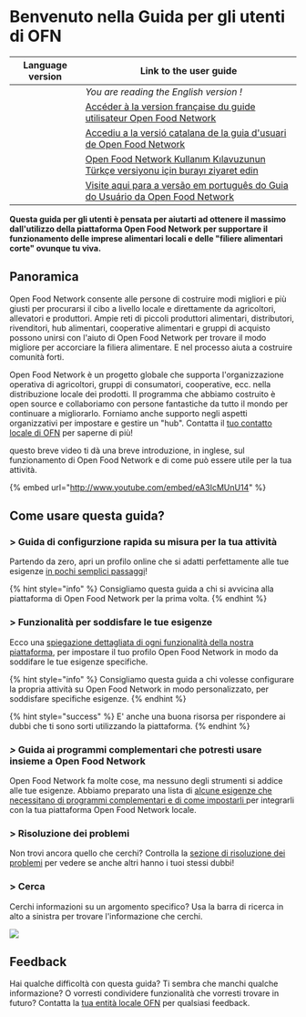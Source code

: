 # Benvenuto nella Guida per gli utenti di OFN

| Language version                                                                        | Link to the user guide                                                                                                |
| --------------------------------------------------------------------------------------- | --------------------------------------------------------------------------------------------------------------------- |
| <img src=".gitbook/assets/capture-du-2019-09-26-00-38-19.png" alt="" data-size="line">  | _You are reading the English version !_                                                                               |
| <img src=".gitbook/assets/capture-du-2019-09-26-00-38-01.png" alt="" data-size="line">  | [Accéder à la version française du guide utilisateur Open Food Network](https://guide.openfoodnetwork.org/v/fr/)      |
| <img src=".gitbook/assets/capture-du-2019-09-26-00-37-35.png" alt="" data-size="line">  | [Accediu a la versió catalana de la guia d'usuari de Open Food Network](https://guia.katuma.org/)                     |
|                                                                                         | [Open Food Network Kullanım Kılavuzunun Türkçe versiyonu için burayı ziyaret edin](https://kilavuz.acikgida.com/)     |
|                                                                                         | [Visite aqui para a versão em português do Guia do Usuário da Open Food Network](https://guia.openfoodbrasil.com.br/) |

**Questa guida per gli utenti è pensata per aiutarti ad ottenere il massimo dall'utilizzo della piattaforma Open Food Network per supportare il funzionamento delle imprese alimentari locali e delle "filiere alimentari corte" ovunque tu viva.**&#x20;

## Panoramica

Open Food Network consente alle persone di costruire modi migliori e più giusti per procurarsi il cibo a livello locale e direttamente da agricoltori, allevatori e produttori. Ampie reti di piccoli produttori alimentari, distributori, rivenditori, hub alimentari, cooperative alimentari e gruppi di acquisto possono unirsi con l'aiuto di Open Food Network per trovare il modo migliore per accorciare la filiera alimentare. E nel processo aiuta a costruire comunità forti.&#x20;

Open Food Network è un progetto globale che supporta l'organizzazione operativa di agricoltori, gruppi di consumatori, cooperative, ecc. nella distribuzione locale dei prodotti. Il programma che abbiamo costruito è open source e collaboriamo con persone fantastiche da tutto il mondo per continuare a migliorarlo. Forniamo anche supporto negli aspetti organizzativi per impostare e gestire un "hub". Contatta il  [tuo contatto locale di OFN](local-ofn-organizations-and-contacts.md) per saperne di più!

questo breve video ti dà una breve introduzione, in inglese, sul funzionamento di Open Food Network e di come può essere utile per la tua attività.&#x20;

{% embed url="http://www.youtube.com/embed/eA3IcMUnU14" %}

## Come usare questa guida?

### > Guida di configurzione rapida su misura per la tua attività

Partendo da zero, apri un profilo online che si adatti perfettamente alle tue esigenze [in pochi semplici passaggi](your-quick-start-on-ofn-given-who-you-are.md)!&#x20;

{% hint style="info" %}
Consigliamo questa guida a chi si avvicina alla piattaforma di Open Food Network per la prima volta.&#x20;
{% endhint %}

### > Funzionalità per soddisfare le tue esigenze

Ecco una [spiegazione dettagliata di ogni funzionalità della nostra piattaforma](basic-features/), per impostare il tuo profilo Open Food Network in modo da soddifare le tue esigenze specifiche.&#x20;

{% hint style="info" %}
Consigliamo questa guida a chi volesse configurare la propria attività su Open Food Network in modo personalizzato, per soddisfare specifiche esigenze.&#x20;
{% endhint %}

{% hint style="success" %}
E' anche una buona risorsa per rispondere ai dubbi che ti sono sorti utilizzando la piattaforma.&#x20;
{% endhint %}

### _>_ Guida ai programmi complementari che potresti usare insieme a Open Food Network

Open Food Network fa molte cose, ma nessuno degli strumenti si addice alle tue esigenze. Abbiamo preparato una lista di [alcune esigenze che necessitano di programmi complementari e di come impostarli ](complementary-tools-software/)per integrarli con la tua piattaforma Open Food Network locale.

### > Risoluzione dei problemi

Non trovi ancora quello che cerchi? Controlla la [sezione di risoluzione dei problemi](trouble-shooting.md) per vedere se anche altri hanno i tuoi stessi dubbi!

### > Cerca

Cerchi informazioni su un argomento specifico? Usa la barra di ricerca in alto a sinistra per trovare l'informazione che cerchi.&#x20;

![](.gitbook/assets/capture-du-2019-09-26-00-49-08.png)

## Feedback

Hai qualche difficoltà con questa guida? Ti sembra che manchi qualche informazione? O vorresti condividere funzionalità che vorresti trovare in futuro? Contatta la  [tua entità locale OFN](local-ofn-organizations-and-contacts.md) per qualsiasi feedback.

